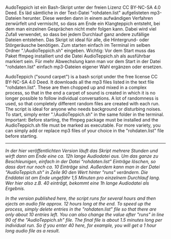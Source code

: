 AudoTeppich ist ein Bash-Skript unter der freien Lizenz CC BY-NC-SA 4.0 Deed. Es läd sämtliche in der Text-Datei "rohdaten.list" aufgelisteten mp3-Dateien herunter. Diese werden dann in einem aufwändigen Verfahren zerwürfelt und vermischt, so dass am Ende ein Klangteppich entsteht, bei dem man einzelnen Gesprächen nicht mehr folgen kann. Dabei wird viel Zufall verwendet, so dass bei jedem Durchlauf ganz andere zufällige Dateien entstehen. Das Skript ist ideal für alle, die Hintergrund- oder Störgeräusche benötigen. Zum starten einfach im Terminal im selben Ordner ".\AudioTeppich.sh" eingeben. Wichtig: Vor dem Start muss das Paket ffmpeg installiert und die Datei AudioTeppich.sh als ausführbar markiert sein. Für mehr Abwechslung kann man vor dem Start in der Datei "rohdaten.list" einfach mp3-Dateien eigener Wahl ergänzen oder ersetzen. 

AudoTeppich ("sound carpet") is a bash script under the free license CC BY-NC-SA 4.0 Deed. It downloads all the mp3 files listed in the text file "rohdaten.list". These are then chopped up and mixed in a complex process, so that in the end a carpet of sound is created in which it is no longer possible to follow individual conversations. A lot of randomness is used, so that completely different random files are created with each run. The script is ideal for anyone who needs background or disturbing noises. To start, simply enter ".\AudioTeppich.sh" in the same folder in the terminal. Important: Before starting, the ffmpeg package must be installed and the AudioTeppich.sh file must be marked as executable. For more variety, you can simply add or replace mp3 files of your choice in the "rohdaten.list" file before starting. 

---

*In der hier veröffentlichten Version läuft das Skript mehrere Stunden und wirft dann am Ende eine ca. 12h lange Audiodatei aus. Um das ganze zu Beschleunigen, einfach in der Datei "rohdaten.list" Einträge löschen, so dass dort nur noch ca. 10 Einträge sind. Außerdem kann man in der Datei "AudioTeppich.sh" in Zeile 90 den Wert hinter "runs" verändern. Die Enddatei ist am Ende ungefähr 1,5 Minuten pro einzelnem Durchlauf lang. Wer hier also z.B. 40 einträgt, bekommt eine 1h lange Audiodatei als Ergebnis.*

*In the version published here, the script runs for several hours and then ejects an audio file approx. 12 hours long at the end. To speed up the process, simply delete entries in the "rohdaten.list" file so that there are only about 10 entries left. You can also change the value after "runs" in line 90 of the "AudioTeppich.sh" file. The final file is about 1.5 minutes long per individual run. So if you enter 40 here, for example, you will get a 1 hour long audio file as a result.*

